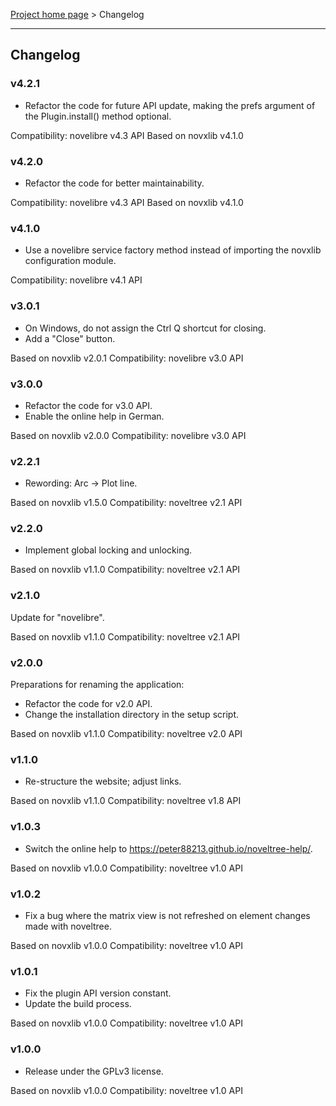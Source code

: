 [Project home page](../) > Changelog

------------------------------------------------------------------------

## Changelog

### v4.2.1

- Refactor the code for future API update,
  making the prefs argument of the Plugin.install() method optional.

Compatibility: novelibre v4.3 API
Based on novxlib v4.1.0

### v4.2.0

- Refactor the code for better maintainability.

Compatibility: novelibre v4.3 API
Based on novxlib v4.1.0

### v4.1.0

- Use a novelibre service factory method instead of importing the novxlib configuration module.

Compatibility: novelibre v4.1 API

### v3.0.1

- On Windows, do not assign the Ctrl Q shortcut for closing.
- Add a "Close" button.

Based on novxlib v2.0.1
Compatibility: novelibre v3.0 API

### v3.0.0

- Refactor the code for v3.0 API.
- Enable the online help in German.

Based on novxlib v2.0.0
Compatibility: novelibre v3.0 API

### v2.2.1

- Rewording: Arc -> Plot line.

Based on novxlib v1.5.0
Compatibility: noveltree v2.1 API

### v2.2.0

- Implement global locking and unlocking.

Based on novxlib v1.1.0
Compatibility: noveltree v2.1 API

### v2.1.0

Update for "novelibre".

Based on novxlib v1.1.0
Compatibility: noveltree v2.1 API

### v2.0.0

Preparations for renaming the application:
- Refactor the code for v2.0 API.
- Change the installation directory in the setup script.

Based on novxlib v1.1.0
Compatibility: noveltree v2.0 API

### v1.1.0

- Re-structure the website; adjust links.

Based on novxlib v1.1.0
Compatibility: noveltree v1.8 API

### v1.0.3

- Switch the online help to https://peter88213.github.io/noveltree-help/.

Based on novxlib v1.0.0
Compatibility: noveltree v1.0 API

### v1.0.2

- Fix a bug where the matrix view is not refreshed on element changes made with noveltree.

Based on novxlib v1.0.0
Compatibility: noveltree v1.0 API

### v1.0.1

- Fix the plugin API version constant.
- Update the build process.

Based on novxlib v1.0.0
Compatibility: noveltree v1.0 API

### v1.0.0

- Release under the GPLv3 license.

Based on novxlib v1.0.0
Compatibility: noveltree v1.0 API
